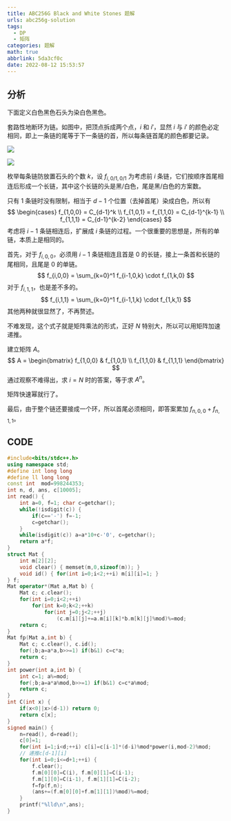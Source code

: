 ```yaml
---
title: ABC256G Black and White Stones 题解
urls: abc256g-solution
tags:
  - DP
  - 矩阵
categories: 题解
math: true
abbrlink: 5da3cf0c
date: 2022-08-12 15:53:57
---
```


## 分析

下面定义白色黑色石头为染白色黑色。

套路性地断环为链。如图中，把顶点拆成两个点，$i$ 和 $i'$，显然 $i$ 与 $i'$ 的颜色必定相同，即上一条链的尾等于下一条链的首，所以每条链首尾的颜色都要记录。

<!--more-->

![](https://s2.loli.net/2022/08/13/2lFo64mduNpKWEI.png)

![](https://s2.loli.net/2022/08/13/ulvDh5mFIis2Tet.png)

枚举每条链防放置石头的个数 $k$，设 $f_{i,0/1,0/1}$ 为考虑前 $i$ 条链，它们按顺序首尾相连后形成一个长链，其中这个长链的头是黑/白色，尾是黑/白色的方案数。

只有 $1$ 条链时没有限制，相当于 $d-1$ 个位置（去掉首尾）染成白色，所以有
$$
\begin{cases}
f_{1,0,0} = C_{d-1}^k
\\
f_{1,0,1} = f_{1,1,0} = C_{d-1}^{k-1}
\\
f_{1,1,1} = C_{d-1}^{k-2}
\end{cases}
$$
考虑将 $i-1$ 条链相连后，扩展成 $i$ 条链的过程。一个很重要的思想是，所有的单链，本质上是相同的。

首先，对于 $f_{i,0,0}$，必须用 $i-1$ 条链相连且首是 $0$ 的长链，接上一条首和长链的尾相同，且尾是 $0$ 的单链。
$$
f_{i,0,0} = \sum_{k=0}^1 f_{i-1,0,k} \cdot f_{1,k,0}
$$
对于 $f_{i,1,1}$，也是差不多的。
$$
f_{i,1,1} = \sum_{k=0}^1 f_{i-1,1,k} \cdot f_{1,k,1}
$$
其他两种就很显然了，不再赘述。

不难发现，这个式子就是矩阵乘法的形式，正好 $N$ 特别大，所以可以用矩阵加速递推。

建立矩阵 $A$。
$$
A  =
\begin{bmatrix}
f_{1,0,0} & f_{1,0,1}
\\
f_{1,1,0} & f_{1,1,1}
\end{bmatrix}
$$
通过观察不难得出，求 $i=N$ 时的答案，等于求 $A^n$。

矩阵快速幂就行了。

最后，由于整个链还要接成一个环，所以首尾必须相同，即答案累加 $f_{n,0,0} + f_{n,1,1}$。

## CODE

```cpp
#include<bits/stdc++.h>
using namespace std;
#define int long long 
#define ll long long
const int  mod=998244353;
int n, d, ans, c[10005];
int read() {
	int a=0, f=1; char c=getchar();
	while(!isdigit(c)) {
		if(c=='-') f=-1;
		c=getchar();
	}
	while(isdigit(c)) a=a*10+c-'0', c=getchar();
	return a*f;
}
struct Mat {
	int m[2][2];
	void clear() { memset(m,0,sizeof(m)); }
	void id() { for(int i=0;i<2;++i) m[i][i]=1; }
} f;
Mat operator*(Mat a,Mat b) {
	Mat c; c.clear();
	for(int i=0;i<2;++i)
		for(int k=0;k<2;++k)
			for(int j=0;j<2;++j)
				(c.m[i][j]+=a.m[i][k]*b.m[k][j]%mod)%=mod;
	return c;
}
Mat fp(Mat a,int b) {
	Mat c; c.clear(), c.id();
	for(;b;a=a*a,b>>=1) if(b&1) c=c*a;
	return c;
}
int power(int a,int b) {
	int c=1; a%=mod;
	for(;b;a=a*a%mod,b>>=1) if(b&1) c=c*a%mod;
	return c;
}
int C(int x) {
	if(x<0||x>(d-1)) return 0;
	return c[x];
}
signed main() {
	n=read(), d=read();
	c[0]=1;
	for(int i=1;i<d;++i) c[i]=c[i-1]*(d-i)%mod*power(i,mod-2)%mod;
    // 递推c[d-1][i]
	for(int i=0;i<=d+1;++i) {
		f.clear();
		f.m[0][0]=C(i), f.m[0][1]=C(i-1);
		f.m[1][0]=C(i-1), f.m[1][1]=C(i-2);
		f=fp(f,n);
		(ans+=(f.m[0][0]+f.m[1][1])%mod)%=mod;
	}
	printf("%lld\n",ans);
}
```

